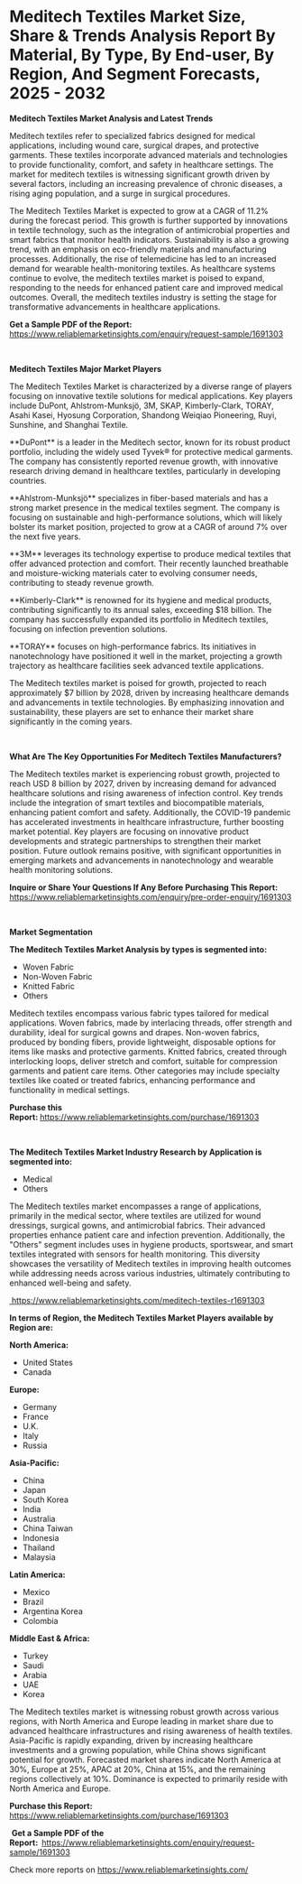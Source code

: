 <p><h1>Meditech Textiles Market Size, Share & Trends Analysis Report By Material, By Type, By End-user, By Region, And Segment Forecasts, 2025 - 2032</h1></p><p><strong>Meditech Textiles Market Analysis and Latest Trends</strong></p>
<p><p>Meditech textiles refer to specialized fabrics designed for medical applications, including wound care, surgical drapes, and protective garments. These textiles incorporate advanced materials and technologies to provide functionality, comfort, and safety in healthcare settings. The market for meditech textiles is witnessing significant growth driven by several factors, including an increasing prevalence of chronic diseases, a rising aging population, and a surge in surgical procedures.</p><p>The Meditech Textiles Market is expected to grow at a CAGR of 11.2% during the forecast period. This growth is further supported by innovations in textile technology, such as the integration of antimicrobial properties and smart fabrics that monitor health indicators. Sustainability is also a growing trend, with an emphasis on eco-friendly materials and manufacturing processes. Additionally, the rise of telemedicine has led to an increased demand for wearable health-monitoring textiles. As healthcare systems continue to evolve, the meditech textiles market is poised to expand, responding to the needs for enhanced patient care and improved medical outcomes. Overall, the meditech textiles industry is setting the stage for transformative advancements in healthcare applications.</p></p>
<p><strong>Get a Sample PDF of the Report:&nbsp;</strong> <a href="https://www.reliablemarketinsights.com/enquiry/request-sample/1691303?utm_campaign=1887&utm_medium=2&utm_source=Github&utm_content=ia&utm_term=07012025&utm_id=meditech-textiles">https://www.reliablemarketinsights.com/enquiry/request-sample/1691303</a></p>
<p>&nbsp;</p>
<p><strong>Meditech Textiles Major Market Players</strong></p>
<p><p>The Meditech Textiles Market is characterized by a diverse range of players focusing on innovative textile solutions for medical applications. Key players include DuPont, Ahlstrom-Munksjö, 3M, SKAP, Kimberly-Clark, TORAY, Asahi Kasei, Hyosung Corporation, Shandong Weiqiao Pioneering, Ruyi, Sunshine, and Shanghai Textile.</p><p>**DuPont** is a leader in the Meditech sector, known for its robust product portfolio, including the widely used Tyvek® for protective medical garments. The company has consistently reported revenue growth, with innovative research driving demand in healthcare textiles, particularly in developing countries.</p><p>**Ahlstrom-Munksjö** specializes in fiber-based materials and has a strong market presence in the medical textiles segment. The company is focusing on sustainable and high-performance solutions, which will likely bolster its market position, projected to grow at a CAGR of around 7% over the next five years.</p><p>**3M** leverages its technology expertise to produce medical textiles that offer advanced protection and comfort. Their recently launched breathable and moisture-wicking materials cater to evolving consumer needs, contributing to steady revenue growth.</p><p>**Kimberly-Clark** is renowned for its hygiene and medical products, contributing significantly to its annual sales, exceeding $18 billion. The company has successfully expanded its portfolio in Meditech textiles, focusing on infection prevention solutions.</p><p>**TORAY** focuses on high-performance fabrics. Its initiatives in nanotechnology have positioned it well in the market, projecting a growth trajectory as healthcare facilities seek advanced textile applications.</p><p>The Meditech textiles market is poised for growth, projected to reach approximately $7 billion by 2028, driven by increasing healthcare demands and advancements in textile technologies. By emphasizing innovation and sustainability, these players are set to enhance their market share significantly in the coming years.</p></p>
<p>&nbsp;</p>
<p><strong>What Are The Key Opportunities For Meditech Textiles Manufacturers?</strong></p>
<p><p>The Meditech textiles market is experiencing robust growth, projected to reach USD 8 billion by 2027, driven by increasing demand for advanced healthcare solutions and rising awareness of infection control. Key trends include the integration of smart textiles and biocompatible materials, enhancing patient comfort and safety. Additionally, the COVID-19 pandemic has accelerated investments in healthcare infrastructure, further boosting market potential. Key players are focusing on innovative product developments and strategic partnerships to strengthen their market position. Future outlook remains positive, with significant opportunities in emerging markets and advancements in nanotechnology and wearable health monitoring solutions.</p></p>
<p><strong>Inquire or Share Your Questions If Any Before Purchasing This Report:</strong> <a href="https://www.reliablemarketinsights.com/enquiry/pre-order-enquiry/1691303?utm_campaign=1887&utm_medium=2&utm_source=Github&utm_content=ia&utm_term=07012025&utm_id=meditech-textiles">https://www.reliablemarketinsights.com/enquiry/pre-order-enquiry/1691303</a></p>
<p>&nbsp;</p>
<p><strong>Market Segmentation</strong></p>
<p><strong>The Meditech Textiles Market Analysis by types is segmented into:</strong></p>
<p><ul><li>Woven Fabric</li><li>Non-Woven Fabric</li><li>Knitted Fabric</li><li>Others</li></ul></p>
<p><p>Meditech textiles encompass various fabric types tailored for medical applications. Woven fabrics, made by interlacing threads, offer strength and durability, ideal for surgical gowns and drapes. Non-woven fabrics, produced by bonding fibers, provide lightweight, disposable options for items like masks and protective garments. Knitted fabrics, created through interlocking loops, deliver stretch and comfort, suitable for compression garments and patient care items. Other categories may include specialty textiles like coated or treated fabrics, enhancing performance and functionality in medical settings.</p></p>
<p><strong>Purchase this Report:&nbsp;</strong><a href="https://www.reliablemarketinsights.com/purchase/1691303?utm_campaign=1887&utm_medium=2&utm_source=Github&utm_content=ia&utm_term=07012025&utm_id=meditech-textiles">https://www.reliablemarketinsights.com/purchase/1691303</a></p>
<p>&nbsp;</p>
<p><strong>The Meditech Textiles Market Industry Research by Application is segmented into:</strong></p>
<p><ul><li>Medical</li><li>Others</li></ul></p>
<p><p>The Meditech textiles market encompasses a range of applications, primarily in the medical sector, where textiles are utilized for wound dressings, surgical gowns, and antimicrobial fabrics. Their advanced properties enhance patient care and infection prevention. Additionally, the "Others" segment includes uses in hygiene products, sportswear, and smart textiles integrated with sensors for health monitoring. This diversity showcases the versatility of Meditech textiles in improving health outcomes while addressing needs across various industries, ultimately contributing to enhanced well-being and safety.</p></p>
<p><a href="https://www.reliablemarketinsights.com/meditech-textiles-r1691303?utm_campaign=1887&utm_medium=2&utm_source=Github&utm_content=ia&utm_term=07012025&utm_id=meditech-textiles">&nbsp;https://www.reliablemarketinsights.com/meditech-textiles-r1691303</a></p>
<p><strong>In terms of Region, the Meditech Textiles Market Players available by Region are:</strong></p>
<p>
    <p> <strong> North America: </strong>
        <ul>
            <li>United States</li>
            <li>Canada</li>
        </ul>
        </p> 
    <p> <strong> Europe: </strong>
        <ul>
            <li>Germany</li>
            <li>France</li>
            <li>U.K.</li>
            <li>Italy</li>
            <li>Russia</li>
        </ul>
        </p> 
    <p> <strong> Asia-Pacific: </strong>
        <ul>
            <li>China</li>
            <li>Japan</li>
            <li>South Korea</li>
            <li>India</li>
            <li>Australia</li>
            <li>China Taiwan</li>
            <li>Indonesia</li>
            <li>Thailand</li>
            <li>Malaysia</li>
        </ul>
        </p> 
    <p> <strong> Latin America: </strong>
        <ul>
            <li>Mexico</li>
            <li>Brazil</li>
            <li>Argentina Korea</li>
            <li>Colombia</li>
        </ul>
        </p> 
    <p> <strong> Middle East & Africa: </strong>
        <ul>
            <li>Turkey</li>
            <li>Saudi</li>
            <li>Arabia</li>
            <li>UAE</li>
            <li>Korea</li>
        </ul>
    </p>
    </p>
<p><p>The Meditech textiles market is witnessing robust growth across various regions, with North America and Europe leading in market share due to advanced healthcare infrastructures and rising awareness of health textiles. Asia-Pacific is rapidly expanding, driven by increasing healthcare investments and a growing population, while China shows significant potential for growth. Forecasted market shares indicate North America at 30%, Europe at 25%, APAC at 20%, China at 15%, and the remaining regions collectively at 10%. Dominance is expected to primarily reside with North America and Europe.</p></p>
<p><strong>Purchase this Report: </strong><a href="https://www.reliablemarketinsights.com/purchase/1691303?utm_campaign=1887&utm_medium=2&utm_source=Github&utm_content=ia&utm_term=07012025&utm_id=meditech-textiles">https://www.reliablemarketinsights.com/purchase/1691303</a></p>
<p>&nbsp;<strong>Get a Sample PDF of the Report:&nbsp;&nbsp;</strong><a href="https://www.reliablemarketinsights.com/enquiry/request-sample/1691303?utm_campaign=1887&utm_medium=2&utm_source=Github&utm_content=ia&utm_term=07012025&utm_id=meditech-textiles">https://www.reliablemarketinsights.com/enquiry/request-sample/1691303</a></p>
<p><strong></strong></p>
<p>Check more reports on <a href="https://www.reliablemarketinsights.com/?utm_campaign=1887&utm_medium=2&utm_source=Github&utm_content=ia&utm_term=07012025&utm_id=meditech-textiles">https://www.reliablemarketinsights.com/</a></p>